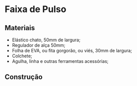 # Faixa de Pulso

## Materiais

- Elástico chato, 50mm de largura;
- Regulador de alça 50mm;
- Folha de EVA, ou fita gorgorão, ou viés, 30mm de largura;
- Colchete;
- Agulha, linha e outras ferramentas acessórias;

## Construção


